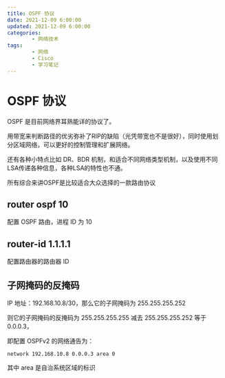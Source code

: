 ```yaml
---
title: OSPF 协议
date: 2021-12-09 6:00:00
updated: 2021-12-09 6:00:00
categories:
        - 网络技术
tags:
        - 网络
        - Cisco
        - 学习笔记
---
```


# OSPF  协议

OSPF 是目前网络界耳熟能详的协议了。

用带宽来判断路径的优劣弥补了RIP的缺陷（光凭带宽也不是很好），同时使用划分区域网络，可以更好的控制管理和扩展网络。

还有各种小特点比如 DR、BDR 机制，和适合不同网络类型机制，以及使用不同LSA传递各种信息，各种LSA的特性也不通。

所有综合来讲OSPF是比较适合大众选择的一款路由协议

## router ospf 10 

配置 OSPF 路由，进程 ID 为 10

## router-id 1.1.1.1 

配置路由器的路由器 ID

## 子网掩码的反掩码

IP 地址：192.168.10.8/30，那么它的子网掩码为 255.255.255.252

则它的子网掩码的反掩码为 255.255.255.255 减去 255.255.255.252 等于 0.0.0.3，

即配置 OSPFv2 的网络通告为：

```
network 192.168.10.8 0.0.0.3 area 0
```

其中 area 是自治系统区域的标识
